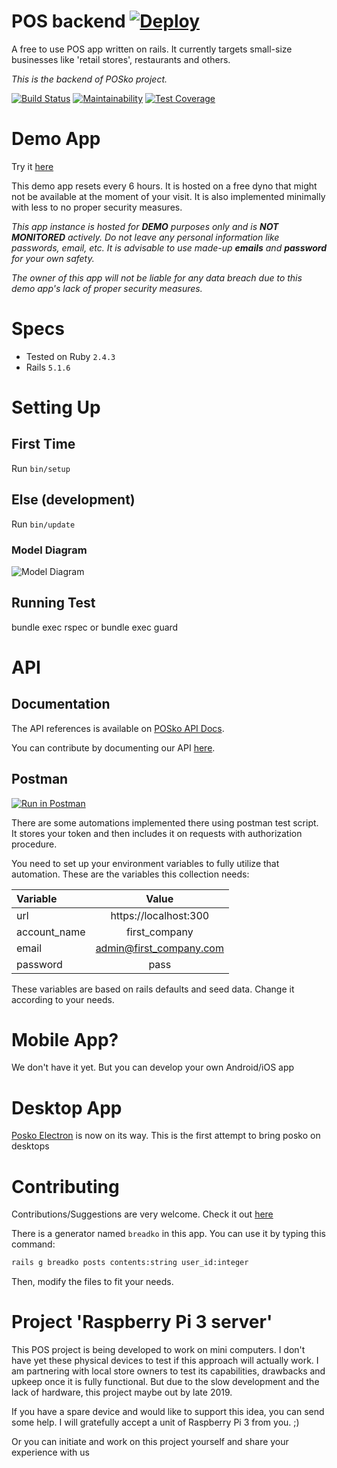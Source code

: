 # POS backend [![Deploy](https://www.herokucdn.com/deploy/button.svg)](https://heroku.com/deploy?template=https://github.com/neume/posko/tree/develop)
  A free to use POS app written on rails. It currently targets small-size businesses like 'retail stores', restaurants and others.

*This is the backend of POSko project.*

[![Build Status](https://travis-ci.org/neume/posko.svg?branch=develop)](https://travis-ci.org/neume/posko)
[![Maintainability](https://api.codeclimate.com/v1/badges/12cd8cf666a27e7c7b10/maintainability)](https://codeclimate.com/github/neume/posko/maintainability)
[![Test Coverage](https://api.codeclimate.com/v1/badges/12cd8cf666a27e7c7b10/test_coverage)](https://codeclimate.com/github/neume/posko/test_coverage)

# Demo App
Try it [here](https://posko.herokuapp.com/)

This demo app resets every 6 hours. It is hosted on a free dyno that might not be
available at the moment of your visit. It is also implemented minimally with less to no
proper security measures.

*This app instance is hosted for **DEMO** purposes only and is **NOT MONITORED** actively. Do not
leave any personal information like passwords, email, etc. It is advisable to use
made-up **emails** and **password** for your own safety.*

*The owner of this app will not
be liable for any data breach due to this demo app's lack of proper security
measures.*

# Specs
* Tested on Ruby ``` 2.4.3 ```
* Rails ```5.1.6```

# Setting Up
## First Time
  Run ``` bin/setup ```

## Else (development)
  Run ``` bin/update ```

### Model Diagram
![Model Diagram][model-diagram]

[model-diagram]: ../develop/doc/models_brief.svg "Model Diagram"

## Running Test
  bundle exec rspec
or
  bundle exec guard

# API
## Documentation
The API references is available on [POSko API Docs](https://neume.github.io/posko-api-docs/).

You can contribute by documenting our API [here](https://github.com/neume/posko-api-docs).

## Postman
[![Run in Postman](https://run.pstmn.io/button.svg)](https://app.getpostman.com/run-collection/9dfaf1eb5d5768ecaae0)

There are some automations implemented there using postman test script. It stores your token and then includes it on requests with authorization procedure.

You need to set up your environment variables to fully utilize that automation. These are the variables this collection needs:

| Variable     |          Value          |
|:-------------|:-----------------------:|
| url          |  https://localhost:300  |
| account_name |      first_company      |
| email        | admin@first_company.com |
| password     |          pass           |

These variables are based on rails defaults and seed data. Change it according to your needs.

# Mobile App?
We don't have it yet. But you can develop your own Android/iOS app

# Desktop App
  [Posko Electron](https://github.com/neume/posko-electron) is now on its way. This is the first attempt to bring posko on desktops

# Contributing
  Contributions/Suggestions are very welcome. Check it out [here](https://github.com/neume/posko])

  There is a generator named ```breadko``` in this app. You can use it by typing this command:

``` sh
rails g breadko posts contents:string user_id:integer
```
  Then, modify the files to fit your needs.


# Project 'Raspberry Pi 3 server'
This POS project is being developed to work on mini computers. I don't have yet these physical
devices to test if this approach will actually work. I am partnering with local
store owners to test its capabilities, drawbacks and upkeep once it is fully functional.
But due to the slow development and the lack of hardware, this project maybe out
by late 2019.

If you have a spare device and would like to support this idea, you can send some help. I will gratefully accept a unit of Raspberry Pi 3 from you. ;)

Or you can initiate and work on this project yourself and share your experience with us
